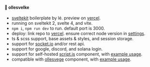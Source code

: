 #### 🌸 ollesvelke

- [sveltekit](https://kit.svelte.dev/) boilerplate by lé. preview on [vercel](https://ollesvelke.vercel.app/).
- running on sveltekit 2, svelte 4, and vite.
- `npm i`, `npm run dev` to run. default port is 3000.
- deploy: link repo to [vercel](https://vercel.com). ensure correct node version in [settings](https://vercel.com/changelog/node-js-version-now-customizable-in-the-project-settings).
- ts & scss support, base assets & styles, and session storage.
- support for [socket.io](https://socket.io/) and/or rest api.
- support for google, discord, and solana login.
- support for self-hosted [script.js](https://github.com/lefrost/ollesvelke/blob/main/static/js/script.js) component, with [example usage](https://github.com/lefrost/ollesvelke/blob/main/src/app.html).
- compatible with [ollesvege](https://github.com/lefrost/ollesvege) component, with [example usage](https://github.com/lefrost/ollesvelke/blob/main/src/routes/%2Blayout.svelte).